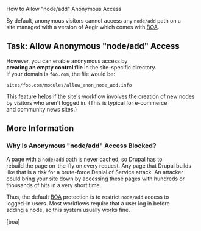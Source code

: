 How to Allow "node/add" Anonymous Access

By default, anonymous visitors cannot access any `node/add` path on a\
site managed with a version of Aegir which comes with [BOA](boa).

Task: Allow Anonymous "node/add" Access
---------------------------------------

However, you can enable anonymous access by\
**creating an empty control file** in the site-specific directory.\
If your domain is `foo.com`, the file would be:

`sites/foo.com/modules/allow_anon_node_add.info`

This feature helps if the site's workflow involves the creation of new
nodes\
by visitors who aren't logged in. (This is typical for e-commerce\
and community news sites.)

More Information
----------------

### Why Is Anonymous "node/add" Access Blocked?

A page with a `node/add` path is never cached, so Drupal has to\
rebuild the page on-the-fly on every request. Any page that Drupal
builds\
like that is a risk for a brute-force Denial of Service attack. An
attacker\
could bring your site down by accessing these pages with hundreds or\
thousands of hits in a very short time.

Thus, the default [BOA](boa) protection is to restrict `node/add` access
to\
logged-in users. Most workflows require that a user log in before\
adding a node, so this system usually works fine.

\[boa\]
